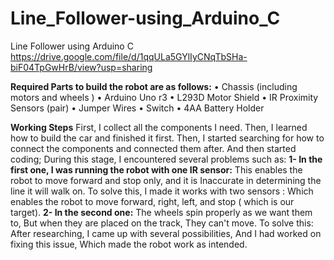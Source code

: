 # Line_Follower-using_Arduino_C
Line Follower using Arduino C
https://drive.google.com/file/d/1qqULa5GYlIyCNqTbSHa-biF04TpGwHrB/view?usp=sharing


**Required Parts to build the robot are as follows:**
•	Chassis (including motors and wheels )
•	Arduino Uno r3
•	L293D Motor Shield
•	IR Proximity Sensors (pair)
•	Jumper Wires
•	Switch
•	4AA Battery Holder

**Working Steps**
First, I collect all the components I need. Then, I learned how to build the car and finished it first. Then, I started searching for how to connect the components and connected them after. And then started coding; During this stage, I encountered several problems such as:
**1- In the first one, I was running the robot with one IR sensor:**
 This enables the robot to move forward and stop only, and it is Inaccurate in determining the line it will walk on.
To solve this, I made it works with two sensors :
  Which enables the robot to move forward, right, left, and stop
 ( which is our target).
**2- In the second one:**
The wheels spin properly as we want them to, But when they are placed on the track, They can't move. 
To solve this:
After researching, I came up with several possibilities, And I had worked on fixing this issue, Which made the robot work as intended. 

